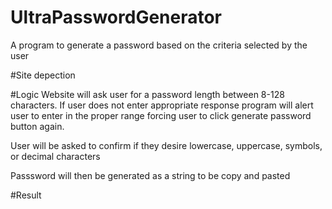 # UltraPasswordGenerator
A program to generate a password based on the criteria selected by the user


#Site depection

 

#Logic 
Website will ask user for a password length between 8-128 characters. If user does not enter appropriate response program will alert user to enter in the proper range forcing user to click generate password button again.

User will be asked to confirm if they desire lowercase, uppercase, symbols, or decimal characters

Passsword will then be generated as a string to be copy and pasted

#Result
 




